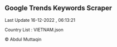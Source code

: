 

## Google Trends Keywords Scraper 
 
Last Update 16-12-2022 , 06:13:21

Country List :
VIETNAM.json



© Abdul Muttaqin 
